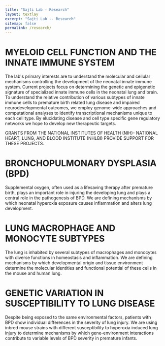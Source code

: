 ```yaml
---
title: "Sajti Lab - Research"
layout: textlay
excerpt: "Sajti Lab -- Research"
sitemap: false
permalink: /research/
---
```


# MYELOID CELL FUNCTION AND THE INNATE IMMUNE SYSTEM
The lab's primary interests are to understand the molecular and cellular mechanisms controlling the development of the neonatal innate immune system. Current projects focus on determining the genetic and epigenetic signature of specialized innate immune cells in the neonatal lung and brain.  To understand the relative contribution of various subtypes of innate immune cells to premature birth related lung disease and impaired neurodevelopmental outcomes, we employ genome-wide approaches and computational analyses to identify transcriptional mechanisms unique to each cell type. By elucidating disease and cell type specific gene regulatory networks we hope to develop new therapeutic targets.​

GRANTS FROM THE NATIONAL INSTITUTES OF HEALTH (NIH)-  NATIONAL HEART, LUNG, AND BLOOD INSTITUTE (NHLBI) PROVIDE SUPPORT FOR THESE PROJECTS.

# BRONCHOPULMONARY DYSPLASIA (BPD)
Supplemental oxygen, often used as a lifesaving therapy after premature birth, plays an important role in injuring the developing lung and plays a central role in the pathogenesis of BPD. We are defining mechanisms by which neonatal hyperoxia exposure causes inflammation and alters lung development.

# LUNG MACROPHAGE AND MONOCYTE SUBTYPES
The lung is inhabited by several subtypes of macrophages and monocytes with diverse functions in homeostasis and inflammation. We are defining mechanisms by which developmental origin and tissue environment determine the molecular identities and functional potential of these cells in the mouse and human lung.

# GENETIC VARIATION IN SUSCEPTIBILITY TO LUNG DISEASE
Despite being exposed to the same environmental factors, patients with BPD show individual differences in the severity of lung injury. We are using inbred mouse strains with different susceptibility to hyperoxia induced lung injury to determine mechanisms by which gene-environment interactions contribute to variable levels of BPD severity in premature infants.
